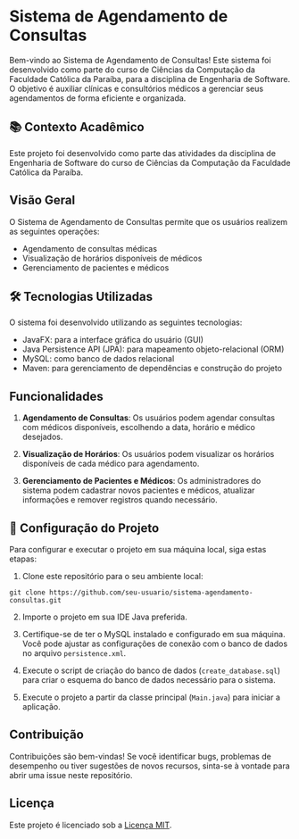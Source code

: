 # Sistema de Agendamento de Consultas

Bem-vindo ao Sistema de Agendamento de Consultas! Este sistema foi desenvolvido como parte do curso de Ciências da Computação da Faculdade Católica da Paraíba, para a disciplina de Engenharia de Software. O objetivo é auxiliar clínicas e consultórios médicos a gerenciar seus agendamentos de forma eficiente e organizada.

## 📚 Contexto Acadêmico

Este projeto foi desenvolvido como parte das atividades da disciplina de Engenharia de Software do curso de Ciências da Computação da Faculdade Católica da Paraíba.

## Visão Geral

O Sistema de Agendamento de Consultas permite que os usuários realizem as seguintes operações:

- Agendamento de consultas médicas
- Visualização de horários disponíveis de médicos
- Gerenciamento de pacientes e médicos

## 🛠️ Tecnologias Utilizadas

O sistema foi desenvolvido utilizando as seguintes tecnologias:

- JavaFX: para a interface gráfica do usuário (GUI)
- Java Persistence API (JPA): para mapeamento objeto-relacional (ORM)
- MySQL: como banco de dados relacional
- Maven: para gerenciamento de dependências e construção do projeto

## Funcionalidades

1. **Agendamento de Consultas**: Os usuários podem agendar consultas com médicos disponíveis, escolhendo a data, horário e médico desejados.

2. **Visualização de Horários**: Os usuários podem visualizar os horários disponíveis de cada médico para agendamento.

3. **Gerenciamento de Pacientes e Médicos**: Os administradores do sistema podem cadastrar novos pacientes e médicos, atualizar informações e remover registros quando necessário.

## 🚀 Configuração do Projeto

Para configurar e executar o projeto em sua máquina local, siga estas etapas:

1. Clone este repositório para o seu ambiente local:

```
git clone https://github.com/seu-usuario/sistema-agendamento-consultas.git
```

2. Importe o projeto em sua IDE Java preferida.

3. Certifique-se de ter o MySQL instalado e configurado em sua máquina. Você pode ajustar as configurações de conexão com o banco de dados no arquivo `persistence.xml`.

4. Execute o script de criação do banco de dados (`create_database.sql`) para criar o esquema do banco de dados necessário para o sistema.

5. Execute o projeto a partir da classe principal (`Main.java`) para iniciar a aplicação.

## Contribuição

Contribuições são bem-vindas! Se você identificar bugs, problemas de desempenho ou tiver sugestões de novos recursos, sinta-se à vontade para abrir uma issue neste repositório.

## Licença

Este projeto é licenciado sob a [Licença MIT](LICENSE).
